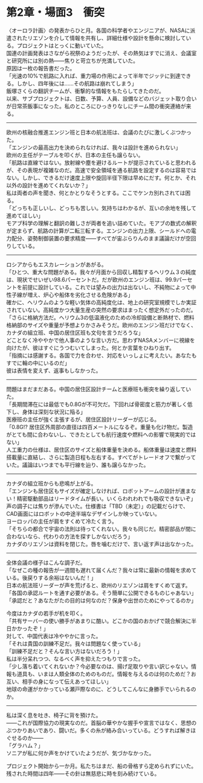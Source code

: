 # 第2章・場面3　衝突

〈オーロラ計画〉の発表からひと月。各国の科学者やエンジニアが、NASAに派遣されたリエゾンを介して情報を共有し、詳細仕様や設計を懸命に検討している。プロジェクトはとっくに動いていた。  
国連の計画発表はさながら祝祭のようだったが、その熱気はすでに消え、会議室と研究所には別の熱――焦りと苛立ちが充満していた。  
原因は一枚の報告書だった。  
「光速の10%で航路に入れば、重力場の作用によって半年でジッテに到達できる。しかし、四年後には……その航路は崩れてしまう」  
飯塚さくらの翻訳チームが、衝撃的な情報をもたらしてきたのだ。  
以来、サブプロジェクトは、日数、予算、人員、設備などのバジェット取り合いが日常茶飯事になった。私のところにひっきりなしにチーム間の衝突連絡が来る。

---

欧州の核融合推進エンジン班と日本の航法班は、会議のたびに激しくぶつかった。  
「エンジンの最高出力を決められなければ、我々は設計を進められない」  
欧州の主任がテーブルを叩くが、日本の主任も譲らない。  
「航路は直線ではない。放射線や塵を避けるルートが提示されていると思われるが、その表現が複雑なのだ。高速で安全領域を通る航路を設定するのは容易ではない。しかし、できるだけ速度上限や旋回半径下限は早めにだす。何とか、それ以外の設計を進めてくれないか？」  
私は両者の声を聞き、何とかとりなそうとする。ここでケンカ別れされては困る。  
「どっちも正しいし、どっちも苦しい。気持ちはわかるが、互いの余地を残して進めてほしい」  
モアブ科学の理解と翻訳の難しさが両者を追い詰めていた。モアブの数式の解釈が定まらず、航路の計算が二転三転する。エンジンの出力上限、シールドへの電力配分、姿勢制御装置の要求精度――すべてが宙ぶらりんのまま議論だけが空回りしている。

---

ロシアからもエスカレーションがあがる。  
「ひとつ、重大な問題がある。我々が月面から回収し精製するヘリウム３の純度は、現状でせいぜい98.6パーセントだ。だが欧州のエンジン班は、99.9パーセントを前提に設計している。これでは望みの出力は出ないし、不純物によって中性子線が増え、炉心や船体を劣化させる危険がある」  
確かに、ヘリウムのような軽い気体の高純度化は、地上の研究室規模でしか実証されていない。高純度かつ大量生産の突然の要求はまったく想定外だったのだ。  
「さらに格納方法だ。ヘリウム3の低温液化のための冷却設備と断熱材で、燃料格納部のサイズや重量が予想よりかさみそうだ。欧州のエンジン班だけでなく、カナダの組立班、中国の居住区班も文句を言うだろうな」  
どことなく冷ややかで他人事のような言い方だ。思わずNASAメンバーに視線を向けたが、彼はすぐにうつむいてしまった。何とか言葉をひねり出す。  
「指摘には感謝する。各国で力を合わせ、対応をいっしょに考えたい。あなたもすでに輪の中にいるのだ」  
彼は表情を変えず、返事もしなかった。

---

問題はまだまだある。中国の居住区設計チームと医療班も衝突を繰り返していた。  
「長期間滞在には最低でも0.8Gが不可欠だ。下回れば骨密度と筋力が著しく低下し、身体は深刻な状況に陥る」  
医療班の主任が強く主張するが、居住区設計リーダーが応じる。  
「0.8G!? 居住区外周部の直径は四百メートルになるぞ。重量も化け物だ。製造がとても間に合わないし、できたとしても航行速度や燃料への影響で現実的ではない」  
人工重力の仕様は、居住区のサイズと船体重量を決める。船体重量は速度と燃料搭載量に直結し、さらに製造日程も左右する。すべてがトレードオフで繋がっていた。議論はいつまでも平行線を辿り、誰も譲らなかった。

---

カナダの組立班からも悲鳴が上がる。  
「エンジンも居住区もサイズが確定しなければ、ロボットアームの設計が進まない！精密駆動部品はリードタイムが長い。いくらわれわれでも吸収できないぞ」  
声の調子には焦りが滲んでいた。仕様書は「TBD（未定）」の記載だらけで、CAD画面にはロボットの中途半端なデザインしか映っていない。  
ヨーロッパの主任が肩をすくめて冷たく言う。  
「そちらの都合で宇宙の法則は待ってくれない。我々も同じだ。精密部品が間に合わないなら、代わりの方法を探すしかないだろう」  
カナダのリエゾンは資料を閉じた。唇を噛むだけで、言い返す声は出なかった。

---

全体会議の様子はこんな調子だ。  
「なぜこの種の報告が一週間も遅れて届くんだ？我々は常に最新の情報を求めている。後戻りする余裕はないんだ！」  
日本の航法班リーダーが声を荒げると、欧州のリエゾンは肩をすくめて返す。  
「各国の承認ルートを通す必要がある。そう簡単に公開できるものじゃあない」  
「承認だと？あなたがたの目的は何なのだ？保身や出世のためにやってるのか」  

今度はカナダの若手が机を叩く。  
「共有サーバーの使い勝手があまりに酷い。どこかの国のおかげで競合解決に半日かかったぞ！」  
対して、中国代表は冷ややかに言った。  
「それは貴国の訓練不足だ。我々は問題なく使っている」  
「訓練不足だと？そんな言い方はないだろう！」  
私は半分呆れつつ、なるべく声を抑えたつもりで言った。  
「少し落ち着いてくれないか？今必要なのは、揚げ足取りや言い訳じゃない。情報も道具も、いまは人類全体のためのものだ。情報を与えるのは何のためだ？お互い、相手の身になって伝えあってほしい」  
地球の命運がかかっている瀬戸際なのに、どうしてこんなに身勝手でいられるのか。

---

私は深く息を吐き、椅子に背を預けた。  
――これが国際協力の現実なのだ。首脳の華やかな握手や宣言ではなく、思想のぶつかりあいであり、闘いだ。多くの糸が絡み合いっている。どうすれば解きほぐせるのか――  
「グラハム？」  
ソニアが私に何か声をかけていたようだが、気づかなかった。

プロジェクト開始から一か月。私たちはまだ、船の骨格すら定められずにいた。残された時間は四年――その針は無慈悲に時を刻み続けている。
<!--stackedit_data:
eyJoaXN0b3J5IjpbMTcwODQxNjcwOF19
-->